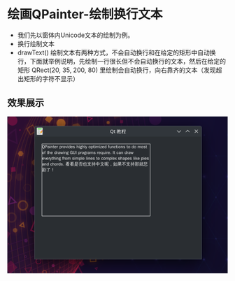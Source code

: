 # 绘画QPainter-绘制换行文本
- 我们先以窗体内Unicode文本的绘制为例。
- 换行绘制文本
- drawText() 绘制文本有两种方式，不会自动换行和在给定的矩形中自动换行，下面就举例说明，先绘制一行很长但不会自动换行的文本，然后在给定的矩形 QRect(20, 35, 200, 80) 里绘制会自动换行，向右靠齐的文本（发现超出矩形的字符不显示）


## 效果展示
![](./images/2023-08-05_18-10.png)


